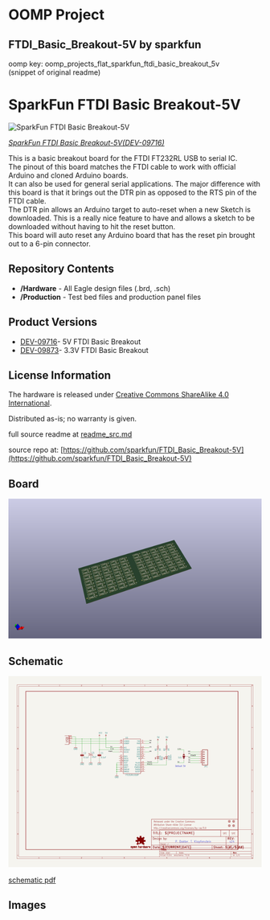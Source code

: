 # OOMP Project  
## FTDI_Basic_Breakout-5V  by sparkfun  
  
oomp key: oomp_projects_flat_sparkfun_ftdi_basic_breakout_5v  
(snippet of original readme)  
  
SparkFun FTDI Basic Breakout-5V  
===============================  
  
![SparkFun FTDI Basic Breakout-5V](https://dlnmh9ip6v2uc.cloudfront.net//images/products/9/7/1/6/09716-_00.jpg)    
  
[*SparkFun FTDI Basic Breakout-5V(DEV-09716)*](https://www.sparkfun.com/products/9716)  
  
This is a basic breakout board for the FTDI FT232RL USB to serial IC.   
The pinout of this board matches the FTDI cable to work with official Arduino and cloned Arduino boards.   
It can also be used for general serial applications. The major difference with this board is that it brings out the DTR pin as opposed to the RTS pin of the FTDI cable.   
The DTR pin allows an Arduino target to auto-reset when a new Sketch is downloaded. This is a really nice feature to have and allows a sketch to be downloaded without having to hit the reset button.   
This board will auto reset any Arduino board that has the reset pin brought out to a 6-pin connector.  
  
Repository Contents  
-------------------  
* **/Hardware** - All Eagle design files (.brd, .sch)  
* **/Production** - Test bed files and production panel files  
  
 Product Versions  
----------------  
* [DEV-09716](https://www.sparkfun.com/products/9716)- 5V FTDI Basic Breakout  
* [DEV-09873](https://www.sparkfun.com/products/9873)- 3.3V FTDI Basic Breakout  
  
License Information  
-------------------  
The hardware is released under [Creative Commons ShareAlike 4.0 International](https://creativecommons.org/licenses/by-sa/4.0/).  
  
Distributed as-is; no warranty is given.  
  
  full source readme at [readme_src.md](readme_src.md)  
  
source repo at: [https://github.com/sparkfun/FTDI_Basic_Breakout-5V](https://github.com/sparkfun/FTDI_Basic_Breakout-5V)  
## Board  
  
[![working_3d.png](working_3d_600.png)](working_3d.png)  
## Schematic  
  
[![working_schematic.png](working_schematic_600.png)](working_schematic.png)  
  
[schematic pdf](working_schematic.pdf)  
## Images  
